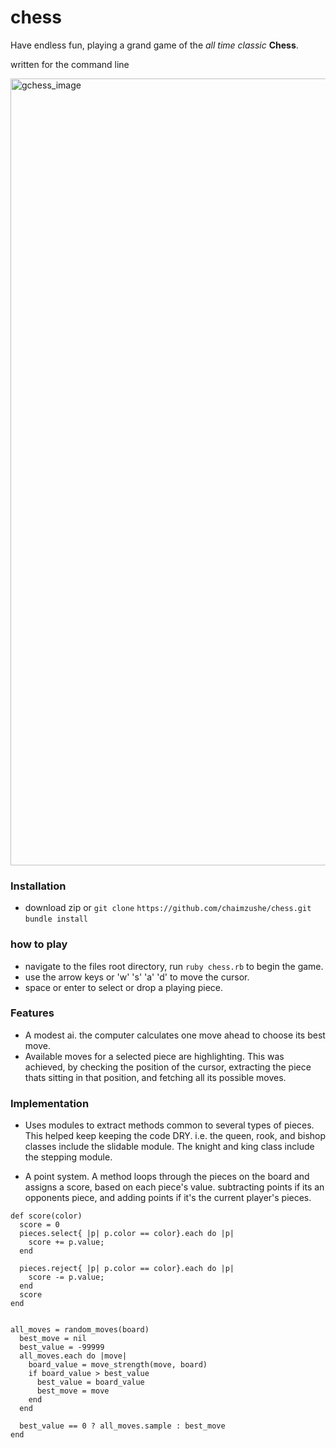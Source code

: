 # chess

Have endless fun, playing a grand game of the *all time classic* **Chess**.

written for the command line



<img width="1259" alt="gchess_image" src="https://user-images.githubusercontent.com/20543351/30088684-ebac556c-9275-11e7-8529-cb7d7f006a7d.png">



### Installation

- download zip or `git clone` `https://github.com/chaimzushe/chess.git` `bundle install`



### how to play

- navigate to the files root directory, run `ruby chess.rb` to begin the game.
- use the arrow keys or 'w' 's' 'a' 'd' to move the cursor.
- space or enter to select or drop a playing piece.


### Features
- A modest ai. the computer calculates one move ahead to choose its best move.
- Available moves for a selected piece are  highlighting. This was achieved, by checking the position of the cursor, extracting the piece thats sitting in that position, and fetching all its possible moves.   

### Implementation


- Uses modules to extract methods common to several types of pieces. This helped keep keeping the code DRY.
i.e. the queen, rook, and bishop classes include the slidable module. The knight and king class include the stepping module.

- A point system. A method loops through the pieces on the board and assigns a score, based on each piece's value. subtracting points if its an opponents piece, and adding points if it's the current player's pieces.

```
def score(color)
  score = 0
  pieces.select{ |p| p.color == color}.each do |p|
    score += p.value;
  end

  pieces.reject{ |p| p.color == color}.each do |p|
    score -= p.value;
  end
  score
end


all_moves = random_moves(board)
  best_move = nil
  best_value = -99999
  all_moves.each do |move|
    board_value = move_strength(move, board)
    if board_value > best_value
      best_value = board_value
      best_move = move
    end
  end

  best_value == 0 ? all_moves.sample : best_move
end
  ```
